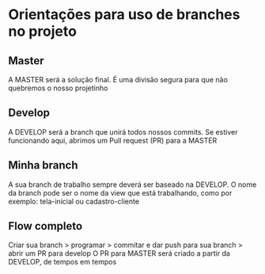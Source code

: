 # Orientações para uso de branches no projeto
## Master
A MASTER será a solução final. É uma divisão segura para que não quebremos o nosso projetinho
## Develop
A DEVELOP será a branch que unirá todos nossos commits. Se estiver funcionando aqui, abrimos um Pull request (PR) para a MASTER
## Minha branch
A sua branch de trabalho sempre deverá ser baseado na DEVELOP. O nome da branch pode ser o nome da view que está trabalhando, como por exemplo: tela-inicial ou cadastro-cliente
## Flow completo
Criar sua branch > programar > commitar e dar push para sua branch > abrir um PR para develop
O PR para MASTER será criado a partir da DEVELOP, de tempos em tempos
